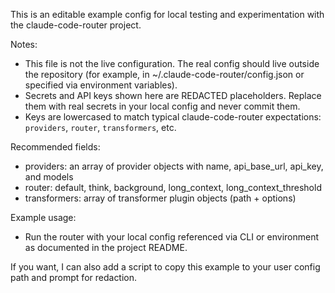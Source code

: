 This is an editable example config for local testing and experimentation with the claude-code-router project.

Notes:

- This file is not the live configuration. The real config should live outside the repository (for example, in ~/.claude-code-router/config.json or specified via environment variables).
- Secrets and API keys shown here are REDACTED placeholders. Replace them with real secrets in your local config and never commit them.
- Keys are lowercased to match typical claude-code-router expectations: `providers`, `router`, `transformers`, etc.

Recommended fields:
- providers: an array of provider objects with name, api_base_url, api_key, and models
- router: default, think, background, long_context, long_context_threshold
- transformers: array of transformer plugin objects (path + options)

Example usage:
- Run the router with your local config referenced via CLI or environment as documented in the project README.

If you want, I can also add a script to copy this example to your user config path and prompt for redaction.

